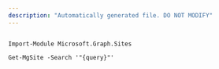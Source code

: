 ```yaml
---
description: "Automatically generated file. DO NOT MODIFY"
---
```


```powershellv2

Import-Module Microsoft.Graph.Sites

Get-MgSite -Search '"{query}"' 

```